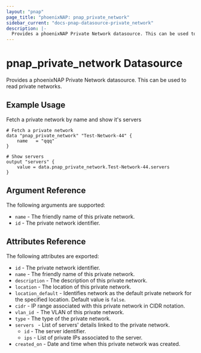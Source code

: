 ```yaml
---
layout: "pnap"
page_title: "phoenixNAP: pnap_private_network"
sidebar_current: "docs-pnap-datasource-private_network"
description: |-
  Provides a phoenixNAP Private Network datasource. This can be used to read private networks.
---
```


# pnap_private_network Datasource

Provides a phoenixNAP Private Network datasource. This can be used to read private networks.



## Example Usage

Fetch a private network by name and show it's servers 

```hcl
# Fetch a private network
data "pnap_private_network" "Test-Network-44" {
    name   = "qqq"
}

# Show servers
output "servers" {
    value = data.pnap_private_network.Test-Network-44.servers
}
```

## Argument Reference

The following arguments are supported:

* `name` - The friendly name of this private network.
* `id` - The private network identifier.

## Attributes Reference

The following attributes are exported:

* `id` - The private network identifier.
* `name` - The friendly name of this private network.
* `description` - The description of this private network.
* `location` - The location of this private network.
* `location_default` - Identifies network as the default private network for the specified location. Default value is `false`.
* `cidr` - IP range associated with this private network in CIDR notation.
* `vlan_id `- The VLAN of this private network.
* `type` - The type of the private network.
* `servers ` - List of servers' details linked to the private network.
    * `id` - The server identifier.
    * `ips` - List of private IPs associated to the server.
* `created_on` - Date and time when this private network was created.